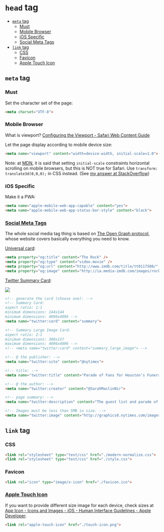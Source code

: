 # `head` tag

<!-- MarkdownTOC -->

- [`meta` tag](#meta-tag)
    - [Must](#must)
    - [Mobile Browser](#mobile-browser)
    - [iOS Specific](#ios-specific)
    - [Social Meta Tags](#social-meta-tags)
- [`link` tag](#link-tag)
    - [CSS](#css)
    - [Favicon](#favicon)
    - [Apple Touch Icon](#apple-touch-icon)

<!-- /MarkdownTOC -->


## `meta` tag

### Must

Set the character set of the page:

```html
<meta charset="UTF-8">
```

### Mobile Browser

What is viewport? [Configuring the Viewport - Safari Web Content Guide](https://developer.apple.com/library/archive/documentation/AppleApplications/Reference/SafariWebContent/UsingtheViewport/UsingtheViewport.html)

Let the page display according to mobile device size:

```html
<meta name="viewport" content="width=device-width, initial-scale=1.0">
```

Note: at [MDN](https://developer.mozilla.org/zh-CN/docs/Mobile/Viewport_meta_tag), it is said that setting `initial-scale` constraints horizontal scrolling on mobile browsers, but this is NOT true for Safari. Use `transform: translate3d(0,0,0);` in CSS instead. (See [my answer at StackOverflow](https://stackoverflow.com/questions/17767176/overflow-x-value-ignored-in-mobile-safari/61419378#61419378))

### iOS Specific

Make it a PWA:

```html
<meta name="apple-mobile-web-app-capable" content="yes">
<meta name="apple-mobile-web-app-status-bar-style" content="black">
```

### [Social Meta Tags](https://moz.com/blog/meta-data-templates-123)

The whole social media tag thing is based on [The Open Graph protocol](https://ogp.me/), whose website covers basically everything you need to know.

[Universal card](https://ogp.me/#metadata):

```html
<meta property="og:title" content="The Rock" />
<meta property="og:type" content="video.movie" />
<meta property="og:url" content="http://www.imdb.com/title/tt0117500/" />
<meta property="og:image" content="http://ia.media-imdb.com/images/rock.jpg" />
```

[Twitter Summary Card](https://developer.twitter.com/en/docs/tweets/optimize-with-cards/overview/markup):

![](https://d1avok0lzls2w.cloudfront.net/uploads/blog/527aced7516076.09156119.jpg)

```html
<!-- generate the card (choose one): -->
<!-- Summary Card:
aspect ratio: 1:1
minimum dimensions: 144x144
minimum dimensions: 4096x4096 -->
<meta name="twitter:card" content="summary">

<!-- Summary Large Image Card:
aspect ratio: 2:1
minimum dimensions: 300x157
maximum dimensions: 4096x4096 -->
<!-- <meta name="twitter:card" content="summary_large_image"> -->

<!-- @ the publisher: -->
<meta name="twitter:site" content="@nytimes">

<!-- title: -->
<meta name="twitter:title" content="Parade of Fans for Houston’s Funeral">

<!-- @ the author: -->
<meta name="twitter:creator" content="@SarahMaslinNir">

<!-- page summary: -->
<meta name="twitter:description" content="The guest list and parade of limousines with celebrities emerging from them seemed more suited to a red carpet event in Hollywood or New York than than a gritty stretch of Sussex Avenue near the former site of the James M. Baxter Terrace public housing project here.">

<!-- Images must be less than 5MB in size. -->
<meta name="twitter:image" content="http://graphics8.nytimes.com/images/2012/02/19/us/19whitney-span/19whitney-span-articleLarge.jpg">
```

## `link` tag

### CSS

```html
<link rel="stylesheet" type="text/css" href="./modern-normalize.css">
<link rel="stylesheet" type="text/css" href="./style.css">
```

### Favicon

```html
<link rel="icon" type="image/x-icon" href="./favicon.ico">
```

### [Apple Touch Icon](https://developer.apple.com/library/archive/documentation/AppleApplications/Reference/SafariWebContent/ConfiguringWebApplications/ConfiguringWebApplications.html)

If you want to provide different size image for each device, check sizes at [App Icon - Icons and Images - iOS - Human Interface Guidelines - Apple Developer](https://developer.apple.com/design/human-interface-guidelines/ios/icons-and-images/app-icon/).

```html
<link rel="apple-touch-icon" href="./touch-icon.png">
```
